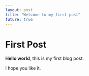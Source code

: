 ```yaml
---
layout: post
title: "Welcome to my first post"
future: true
--- 
```


# First Post

**Hello world**, this is my first blog post. 

I hope you like it.
